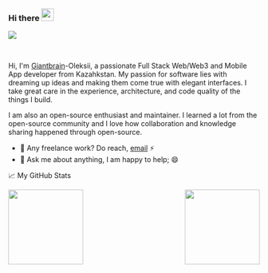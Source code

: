 <!--
**tuktarov9898/tuktarov9898** is a ✨ _special_ ✨ repository because its `README.md` (this file) appears on your GitHub profile.

Here are some ideas to get you started:

- 🔭 I’m currently working on ...
- 🌱 I’m currently learning ...
- 👯 I’m looking to collaborate on ...
- 🤔 I’m looking for help with ...
- 💬 Ask me about ...
- 📫 How to reach me: ...
- 😄 Pronouns: ...
- ⚡ Fun fact: ...
-->
### Hi there <img src="https://media.giphy.com/media/hvRJCLFzcasrR4ia7z/giphy.gif" width="25px">
![](https://visitor-badge.glitch.me/badge?page_id=superJackiee.superJackiee)

<br />

Hi, I'm [Giantbrain]()-Oleksii, a passionate Full Stack Web/Web3 and Mobile App developer from Kazahkstan. My passion for software lies with dreaming up ideas and making them come true with elegant interfaces. I take great care in the experience, architecture, and code quality of the things I build.

I am also an open-source enthusiast and maintainer. I learned a lot from the open-source community and I love how collaboration and knowledge sharing happened through open-source.  
- 💼 Any freelance work? Do reach, [email](mailto:giant.brain0216@gmail.com) ⚡
- 💬 Ask me about anything, I am happy to help; 😄


📈 My GitHub Stats
<p>
<img align="" height="150px" src="https://github-readme-stats.vercel.app/api?username=giantbrain0216&sshow_icons=true&theme=gotham&count_private=true">
<img align="right" height="150px" src="https://github-readme-stats.vercel.app/api/top-langs?username=giantbrain0216&layout=compact&theme=monokai&count_private=true">
</p>
